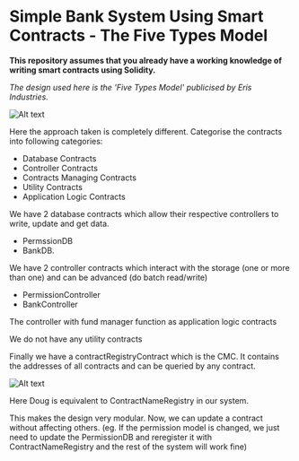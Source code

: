 # Simple Bank System Using Smart Contracts - The Five Types Model

**This repository assumes that you already have a working knowledge of writing smart contracts using Solidity.** 

*The design used here is the 'Five Types Model' publicised by Eris Industries.*

![Alt text](https://github.com/harshpokharna/The-5-Types-Model-Simple-Bank-System-Solidity/blob/master/res/application_flow.png "Application Flow")

Here the approach taken is completely different. Categorise the contracts into following categories:
- Database Contracts
- Controller Contracts
- Contracts Managing Contracts
- Utility Contracts
- Application Logic Contracts

We have 2 database contracts which allow their respective controllers to write, update and get data.
- PermssionDB
- BankDB. 

We have 2 controller contracts which interact with the storage (one or more than one) and can be advanced (do batch read/write)
- PermissionController 
- BankController 

The controller with fund manager function as application logic contracts

We do not have any utility contracts

Finally we have a contractRegistryContract which is the CMC. It contains the addresses of all contracts and can be queried by any contract.

![Alt text](https://github.com/harshpokharna/The-5-Types-Model-Simple-Bank-System-Solidity/blob/master/res/interacton_with_registry.png "Interaction with Contract Registry")

Here Doug is equivalent to ContractNameRegistry in our system.

This makes the design very modular. Now, we can update a contract without affecting others. (eg. If the permission model is changed, we just need to update the PermissionDB and reregister it with ContractNameRegistry and the rest of the system will work fine)

